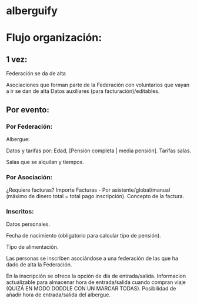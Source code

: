 # alberguify

# Flujo organización:

## 1 vez:

Federación se da de alta

Asociaciones que forman parte de la Federación con voluntarios que vayan a ir se dan de alta Datos auxiliares (para facturación)/editables.

## Por evento:

### Por Federación:

Albergue:

Datos y tarifas por: Edad, [Pensión completa | media pensión]. Tarifas salas.

Salas que se alquilan y tiempos.

### Por Asociación:

¿Requiere facturas? Importe Facturas - Por asistente/global/manual (máximo de dinero total = total pago inscripción). Concepto de la factura.

### Inscritos:

Datos personales.

Fecha de nacimiento (obligatorio para calcular tipo de pensión).

Tipo de alimentación.

Las personas se inscriben asociándose a una federación de las que ha dado de alta la Federación.

En la inscripción se ofrece la opción de día de entrada/salida. Informacion actualizable para almacenar hora de entrada/salida cuando compran viaje (QUIZÁ EN MODO DODDLE CON UN MARCAR TODAS). Posibilidad de añadir hora de entrada/salida del albergue.
